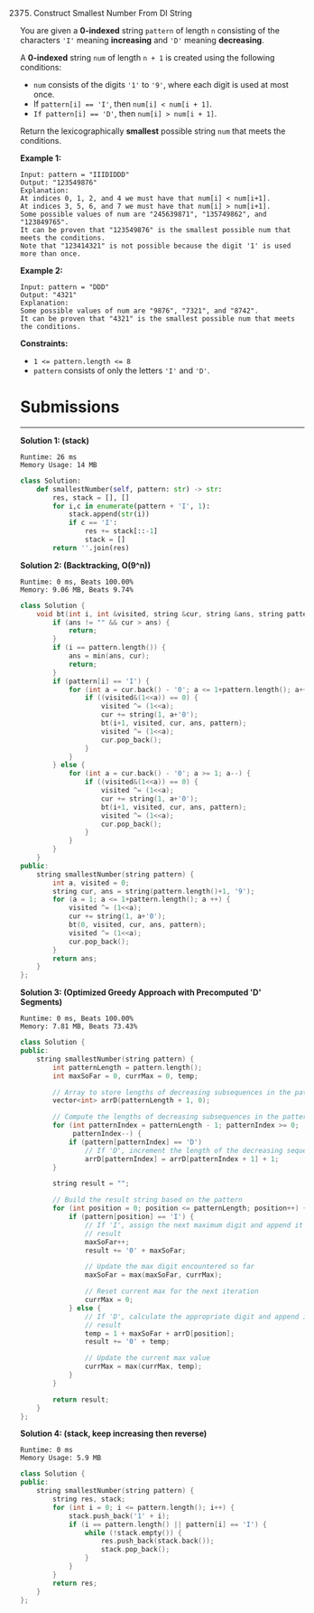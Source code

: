 2375. Construct Smallest Number From DI String

You are given a **0-indexed** string `pattern` of length `n` consisting of the characters `'I'` meaning **increasing** and `'D'` meaning **decreasing**.

A **0-indexed** string `num` of length `n + 1` is created using the following conditions:

* `num` consists of the digits `'1'` to `'9'`, where each digit is used at most once.
* If `pattern[i] == 'I'`, then `num[i] < num[i + 1]`.
* `If pattern[i] == 'D'`, then `num[i] > num[i + 1]`.

Return the lexicographically **smallest** possible string `num` that meets the conditions.

 

**Example 1:**
```
Input: pattern = "IIIDIDDD"
Output: "123549876"
Explanation:
At indices 0, 1, 2, and 4 we must have that num[i] < num[i+1].
At indices 3, 5, 6, and 7 we must have that num[i] > num[i+1].
Some possible values of num are "245639871", "135749862", and "123849765".
It can be proven that "123549876" is the smallest possible num that meets the conditions.
Note that "123414321" is not possible because the digit '1' is used more than once.
```

**Example 2:**
```
Input: pattern = "DDD"
Output: "4321"
Explanation:
Some possible values of num are "9876", "7321", and "8742".
It can be proven that "4321" is the smallest possible num that meets the conditions.
```

**Constraints:**

* `1 <= pattern.length <= 8`
* `pattern` consists of only the letters `'I'` and `'D'`.

# Submissions
---
**Solution 1: (stack)**
```
Runtime: 26 ms
Memory Usage: 14 MB
```
```python
class Solution:
    def smallestNumber(self, pattern: str) -> str:
        res, stack = [], []
        for i,c in enumerate(pattern + 'I', 1):
            stack.append(str(i))
            if c == 'I':
                res += stack[::-1]
                stack = []
        return ''.join(res)
```

**Solution 2: (Backtracking, O(9^n))**
```
Runtime: 0 ms, Beats 100.00%
Memory: 9.06 MB, Beats 9.74%
```
```c++
class Solution {
    void bt(int i, int &visited, string &cur, string &ans, string pattern) {
        if (ans != "" && cur > ans) {
            return;
        }
        if (i == pattern.length()) {
            ans = min(ans, cur);
            return;
        }
        if (pattern[i] == 'I') {
            for (int a = cur.back() - '0'; a <= 1+pattern.length(); a++) {
                if ((visited&(1<<a)) == 0) {
                    visited ^= (1<<a);
                    cur += string(1, a+'0');
                    bt(i+1, visited, cur, ans, pattern);
                    visited ^= (1<<a);
                    cur.pop_back();
                }
            }
        } else {
            for (int a = cur.back() - '0'; a >= 1; a--) {
                if ((visited&(1<<a)) == 0) {
                    visited ^= (1<<a);
                    cur += string(1, a+'0');
                    bt(i+1, visited, cur, ans, pattern);
                    visited ^= (1<<a);
                    cur.pop_back();
                }
            }
        }
    }
public:
    string smallestNumber(string pattern) {
        int a, visited = 0;
        string cur, ans = string(pattern.length()+1, '9');
        for (a = 1; a <= 1+pattern.length(); a ++) {
            visited ^= (1<<a);
            cur += string(1, a+'0');
            bt(0, visited, cur, ans, pattern);
            visited ^= (1<<a);
            cur.pop_back();
        }
        return ans;
    }
};
```

**Solution 3: (Optimized Greedy Approach with Precomputed 'D' Segments)**
```
Runtime: 0 ms, Beats 100.00%
Memory: 7.81 MB, Beats 73.43%
```
```c++
class Solution {
public:
    string smallestNumber(string pattern) {
        int patternLength = pattern.length();
        int maxSoFar = 0, currMax = 0, temp;

        // Array to store lengths of decreasing subsequences in the pattern
        vector<int> arrD(patternLength + 1, 0);

        // Compute the lengths of decreasing subsequences in the pattern
        for (int patternIndex = patternLength - 1; patternIndex >= 0;
             patternIndex--) {
            if (pattern[patternIndex] == 'D')
                // If 'D', increment the length of the decreasing sequence
                arrD[patternIndex] = arrD[patternIndex + 1] + 1;
        }

        string result = "";

        // Build the result string based on the pattern
        for (int position = 0; position <= patternLength; position++) {
            if (pattern[position] == 'I') {
                // If 'I', assign the next maximum digit and append it to the
                // result
                maxSoFar++;
                result += '0' + maxSoFar;

                // Update the max digit encountered so far
                maxSoFar = max(maxSoFar, currMax);

                // Reset current max for the next iteration
                currMax = 0;
            } else {
                // If 'D', calculate the appropriate digit and append it to the
                // result
                temp = 1 + maxSoFar + arrD[position];
                result += '0' + temp;

                // Update the current max value
                currMax = max(currMax, temp);
            }
        }

        return result;
    }
};
```

**Solution 4: (stack, keep increasing then reverse)**
```
Runtime: 0 ms
Memory Usage: 5.9 MB
```
```c++
class Solution {
public:
    string smallestNumber(string pattern) {
        string res, stack;
        for (int i = 0; i <= pattern.length(); i++) {
            stack.push_back('1' + i);
            if (i == pattern.length() || pattern[i] == 'I') {
                while (!stack.empty()) {
                    res.push_back(stack.back());
                    stack.pop_back();
                }
            }
        }
        return res;
    }
};
```
